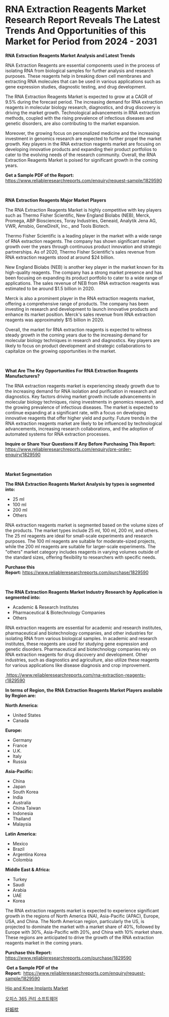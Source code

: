 <p><h1>RNA Extraction Reagents Market Research Report Reveals The Latest Trends And Opportunities of this Market for Period from 2024 - 2031</h1></p><p><strong>RNA Extraction Reagents Market Analysis and Latest Trends</strong></p>
<p><p>RNA Extraction Reagents are essential components used in the process of isolating RNA from biological samples for further analysis and research purposes. These reagents help in breaking down cell membranes and extracting RNA molecules that can be used in various applications such as gene expression studies, diagnostic testing, and drug development.</p><p>The RNA Extraction Reagents Market is expected to grow at a CAGR of 9.5% during the forecast period. The increasing demand for RNA extraction reagents in molecular biology research, diagnostics, and drug discovery is driving the market growth. Technological advancements in RNA extraction methods, coupled with the rising prevalence of infectious diseases and genetic disorders, are also contributing to the market expansion.</p><p>Moreover, the growing focus on personalized medicine and the increasing investment in genomics research are expected to further propel the market growth. Key players in the RNA extraction reagents market are focusing on developing innovative products and expanding their product portfolios to cater to the evolving needs of the research community. Overall, the RNA Extraction Reagents Market is poised for significant growth in the coming years.</p></p>
<p><strong>Get a Sample PDF of the Report:&nbsp;</strong> <a href="https://www.reliableresearchreports.com/enquiry/request-sample/1829590">https://www.reliableresearchreports.com/enquiry/request-sample/1829590</a></p>
<p>&nbsp;</p>
<p><strong>RNA Extraction Reagents Major Market Players</strong></p>
<p><p>The RNA Extraction Reagents Market is highly competitive with key players such as Thermo Fisher Scientific, New England Biolabs (NEB), Merck, Promega, ABP Biosciences, Toray Industries, Geneaid, Analytik Jena AG, VWR, Amsbio, GeneDireX, Inc., and Tools Biotech. </p><p>Thermo Fisher Scientific is a leading player in the market with a wide range of RNA extraction reagents. The company has shown significant market growth over the years through continuous product innovation and strategic partnerships. As of 2020, Thermo Fisher Scientific's sales revenue from RNA extraction reagents stood at around $24 billion.</p><p>New England Biolabs (NEB) is another key player in the market known for its high-quality reagents. The company has a strong market presence and has been focusing on expanding its product portfolio to cater to a wide range of applications. The sales revenue of NEB from RNA extraction reagents was estimated to be around $1.5 billion in 2020.</p><p>Merck is also a prominent player in the RNA extraction reagents market, offering a comprehensive range of products. The company has been investing in research and development to launch innovative products and enhance its market position. Merck's sales revenue from RNA extraction reagents was approximately $15 billion in 2020.</p><p>Overall, the market for RNA extraction reagents is expected to witness steady growth in the coming years due to the increasing demand for molecular biology techniques in research and diagnostics. Key players are likely to focus on product development and strategic collaborations to capitalize on the growing opportunities in the market.</p></p>
<p>&nbsp;</p>
<p><strong>What Are The Key Opportunities For RNA Extraction Reagents Manufacturers?</strong></p>
<p><p>The RNA extraction reagents market is experiencing steady growth due to the increasing demand for RNA isolation and purification in research and diagnostics. Key factors driving market growth include advancements in molecular biology techniques, rising investments in genomics research, and the growing prevalence of infectious diseases. The market is expected to continue expanding at a significant rate, with a focus on developing innovative reagents that offer higher yield and purity. Future trends in the RNA extraction reagents market are likely to be influenced by technological advancements, increasing research collaborations, and the adoption of automated systems for RNA extraction processes.</p></p>
<p><strong>Inquire or Share Your Questions If Any Before Purchasing This Report:</strong> <a href="https://www.reliableresearchreports.com/enquiry/pre-order-enquiry/1829590">https://www.reliableresearchreports.com/enquiry/pre-order-enquiry/1829590</a></p>
<p>&nbsp;</p>
<p><strong>Market Segmentation</strong></p>
<p><strong>The RNA Extraction Reagents Market Analysis by types is segmented into:</strong></p>
<p><ul><li>25 ml</li><li>100 ml</li><li>200 ml</li><li>Others</li></ul></p>
<p><p>RNA extraction reagents market is segmented based on the volume sizes of the products. The market types include 25 ml, 100 ml, 200 ml, and others. The 25 ml reagents are ideal for small-scale experiments and research purposes. The 100 ml reagents are suitable for moderate-sized projects, while the 200 ml reagents are suitable for larger-scale experiments. The "others" market category includes reagents in varying volumes outside of the standard sizes, offering flexibility to researchers with specific needs.</p></p>
<p><strong>Purchase this Report:&nbsp;</strong><a href="https://www.reliableresearchreports.com/purchase/1829590">https://www.reliableresearchreports.com/purchase/1829590</a></p>
<p>&nbsp;</p>
<p><strong>The RNA Extraction Reagents Market Industry Research by Application is segmented into:</strong></p>
<p><ul><li>Academic & Research Institutes</li><li>Pharmaceutical & Biotechnology Companies</li><li>Others</li></ul></p>
<p><p>RNA extraction reagents are essential for academic and research institutes, pharmaceutical and biotechnology companies, and other industries for isolating RNA from various biological samples. In academic and research institutes, these reagents are used for studying gene expression and genetic disorders. Pharmaceutical and biotechnology companies rely on RNA extraction reagents for drug discovery and development. Other industries, such as diagnostics and agriculture, also utilize these reagents for various applications like disease diagnosis and crop improvement.</p></p>
<p><a href="https://www.reliableresearchreports.com/rna-extraction-reagents-r1829590">&nbsp;https://www.reliableresearchreports.com/rna-extraction-reagents-r1829590</a></p>
<p><strong>In terms of Region, the RNA Extraction Reagents Market Players available by Region are:</strong></p>
<p>
    <p> <strong> North America: </strong>
        <ul>
            <li>United States</li>
            <li>Canada</li>
        </ul>
        </p> 
    <p> <strong> Europe: </strong>
        <ul>
            <li>Germany</li>
            <li>France</li>
            <li>U.K.</li>
            <li>Italy</li>
            <li>Russia</li>
        </ul>
        </p> 
    <p> <strong> Asia-Pacific: </strong>
        <ul>
            <li>China</li>
            <li>Japan</li>
            <li>South Korea</li>
            <li>India</li>
            <li>Australia</li>
            <li>China Taiwan</li>
            <li>Indonesia</li>
            <li>Thailand</li>
            <li>Malaysia</li>
        </ul>
        </p> 
    <p> <strong> Latin America: </strong>
        <ul>
            <li>Mexico</li>
            <li>Brazil</li>
            <li>Argentina Korea</li>
            <li>Colombia</li>
        </ul>
        </p> 
    <p> <strong> Middle East & Africa: </strong>
        <ul>
            <li>Turkey</li>
            <li>Saudi</li>
            <li>Arabia</li>
            <li>UAE</li>
            <li>Korea</li>
        </ul>
    </p>
    </p>
<p><p>The RNA extraction reagents market is expected to experience significant growth in the regions of North America (NA), Asia-Pacific (APAC), Europe, USA, and China. The North American region, particularly the US, is projected to dominate the market with a market share of 40%, followed by Europe with 30%, Asia-Pacific with 20%, and China with 10% market share. These regions are anticipated to drive the growth of the RNA extraction reagents market in the coming years.</p></p>
<p><strong>Purchase this Report: </strong><a href="https://www.reliableresearchreports.com/purchase/1829590">https://www.reliableresearchreports.com/purchase/1829590</a></p>
<p>&nbsp;<strong>Get a Sample PDF of the Report:&nbsp;&nbsp;</strong><a href="https://www.reliableresearchreports.com/enquiry/request-sample/1829590">https://www.reliableresearchreports.com/enquiry/request-sample/1829590</a></p>
<p><strong></strong></p>
<p><p><a href="https://github.com/sofayahoo2023/Market-Research-Report-List-4/blob/main/hip-and-knee-implants-market.md">Hip and Knee Implants Market</a></p><p><a href="https://github.com/vss5505pa7z1p/Market-Research-Report-List-2/blob/main/921602546193.md">오피스 365 관리 소프트웨어</a></p><p><a href="https://github.com/pepo3k/Market-Research-Report-List-1/blob/main/119590251381.md">妊娠枕</a></p></p>